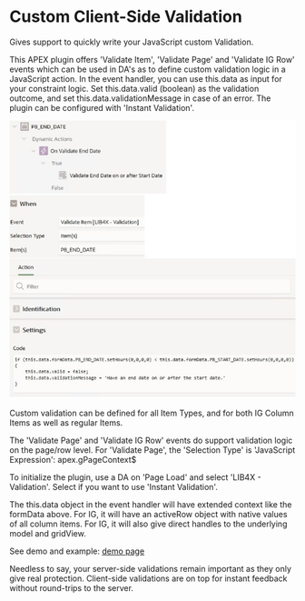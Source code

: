 # Custom Client-Side Validation
Gives support to quickly write your JavaScript custom Validation.

This APEX plugin offers 'Validate Item', 'Validate Page' and 'Validate IG Row' events which can be used in DA's as to define custom validation logic in a JavaScript action. In the event handler, you can use this.data as input for your constraint logic. Set this.data.valid (boolean) as the validation outcome, and set this.data.validationMessage in case of an error. The plugin can be configured with 'Instant Validation'.

![image](https://github.com/kekema/apex-validation/blob/main/custom-client-side-validation.jpg)

Custom validation can be defined for all Item Types, and for both IG Column Items as well as regular Items. 

The 'Validate Page' and 'Validate IG Row' events do support validation logic on the page/row level. For 'Validate Page', the 'Selection Type' is 'JavaScript Expression': apex.gPageContext$

To initialize the plugin, use a DA on 'Page Load' and select 'LIB4X - Validation'. Select if you want to use 'Instant Validation'.

The this.data object in the event handler will have extended context like the formData above. For IG, it will have an activeRow object with native values of all column items. For IG, it will also give direct handles to the underlying model and gridView.

See demo and example: [demo page](https://apex.oracle.com/pls/apex/r/yola/demo/task-validation) 

Needless to say, your server-side validations remain important as they only give real protection. Client-side validations are on top for instant feedback without round-trips to the server.
